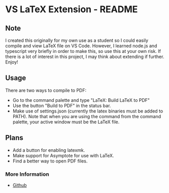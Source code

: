 # VS LaTeX Extension - README
## Note
I created this originally for my own use as a student so I could easily compile and view LaTeX file on VS Code. However, I learned node.js and typescript very briefly in order to make this, so use this at your own risk. If there is a lot of interest in this project, I may think about extending if further. Enjoy!

## Usage
There are two ways to compile to PDF:
* Go to the command palette and type "LaTeX: Build LaTeX to PDF"
* Use the button "Build to PDF" in the status bar.
* Make use of settings.json (currently the latex binaries must be added to PATH).
Note that when you are using the command from the command palette, your active window must be the LaTeX file.

## Plans
* Add a button for enabling latexmk.
* Make support for Asymptote for use with LaTeX.
* Find a better way to open PDF files.

### More Information
* [Github](https://github.com/thkim1011/vs-latex.git)
